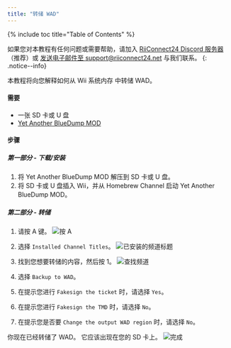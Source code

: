 ```yaml
---
title: "转储 WAD"
---
```


{% include toc title="Table of Contents" %}

如果您对本教程有任何问题或需要帮助，请加入 [RiiConnect24 Discord 服务器](https://discord.gg/rc24)（推荐）或 [发送电子邮件至 support@riiconnect24.net](mailto:support@riiconnect24.net) 与我们联系。
{: .notice--info}

本教程将向您解释如何从 Wii 系统内存 中转储 WAD。

#### 需要
* 一张 SD 卡或 U 盘
* [Yet Another BlueDump MOD](https://oscwii.org/library/app/Yet-Another-BlueDump-Mod)

#### 步骤
##### 第一部分 - 下载/安装

1. 将 Yet Another BlueDump MOD 解压到 SD 卡或 U 盘。
2. 将 SD 卡或 U 盘插入 Wii，并从 Homebrew Channel 启动 Yet Another BlueDump MOD。

##### 第二部分 - 转储
1. 请按 A 键。 ![按 A](/images/DumpWADS/2.png)

2. 选择 `Installed Channel Titles`。 ![已安装的频道标题](/images/DumpWADS/3.png)

3. 找到您想要转储的内容，然后按 1。 ![查找频道](/images/DumpWADS/4.png)

4. 选择 `Backup to WAD`。
5. 在提示您进行 `Fakesign the ticket` 时，请选择 `Yes`。
6. 在提示您进行 `Fakesign the TMD` 时，请选择 `No`。
7. 在提示您是否要 `Change the output WAD region` 时，请选择 `No`。

你现在已经转储了 WAD。 它应该出现在您的 SD 卡上。 ![完成](/images/DumpWADS/5.png)

